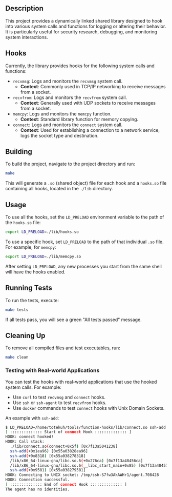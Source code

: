 ## Description

This project provides a dynamically linked shared library designed to hook into various system calls and functions for
logging or altering their behavior.
It is particularly useful for security research, debugging, and monitoring system interactions.

## Hooks

Currently, the library provides hooks for the following system calls and functions:

- `recvmsg`: Logs and monitors the `recvmsg` system call.
    - **Context**: Commonly used in TCP/IP networking to receive messages from a socket.
- `recvfrom`: Logs and monitors the `recvfrom` system call.
    - **Context**: Generally used with UDP sockets to receive messages from a socket.
- `memcpy`: Logs and monitors the `memcpy` function.
    - **Context**: Standard library function for memory copying.
- `connect`: Logs and monitors the `connect` system call.
    - **Context**: Used for establishing a connection to a network service, logs the socket type and destination.

## Building

To build the project, navigate to the project directory and run:

```bash
make
```

This will generate a `.so` (shared object) file for each hook and a `hooks.so` file containing all hooks, located in
the `./lib` directory.

## Usage

To use all the hooks, set the `LD_PRELOAD` environment variable to the path of the `hooks.so` file:

```bash
export LD_PRELOAD=./lib/hooks.so
```

To use a specific hook, set `LD_PRELOAD` to the path of that individual `.so` file. For example, for `memcpy`:

```bash
export LD_PRELOAD=./lib/memcpy.so
```

After setting `LD_PRELOAD`, any new processes you start from the same shell will have the hooks enabled.

## Running Tests

To run the tests, execute:

```bash
make tests
```

If all tests pass, you will see a green "All tests passed" message.

## Cleaning Up

To remove all compiled files and test executables, run:

```bash
make clean
```

### Testing with Real-world Applications

You can test the hooks with real-world applications that use the hooked system calls. For example:

- Use `curl` to test `recvmsg` and `connect` hooks.
- Use `ssh` or `ssh-agent` to test `recvfrom` hooks.
- Use `docker` commands to test `connect` hooks with Unix Domain Sockets.

An example with `ssh-add`:

```bash
$ LD_PRELOAD=/home/totekuh/tools/function-hooks/lib/connect.so ssh-add -l
[ :::::::::::::: Start of connect Hook :::::::::::::: ]
HOOK: connect hooked!
HOOK: Call stack:
  ./lib/connect.so(connect+0x5f) [0x7f13a5041238]
  ssh-add(+0x1ea96) [0x55a03828ea96]
  ssh-add(+0x8318) [0x55a038278318]
  /lib/x86_64-linux-gnu/libc.so.6(+0x276ca) [0x7f13a48456ca]
  /lib/x86_64-linux-gnu/libc.so.6(__libc_start_main+0x85) [0x7f13a4845785]
  ssh-add(+0x9581) [0x55a038279581]
HOOK: Connecting to UNIX socket: /tmp/ssh-S7fw3AkAWHr1/agent.708428
HOOK: Connection successful.
[ :::::::::::::: End of connect Hook :::::::::::::: ]
The agent has no identities.
```